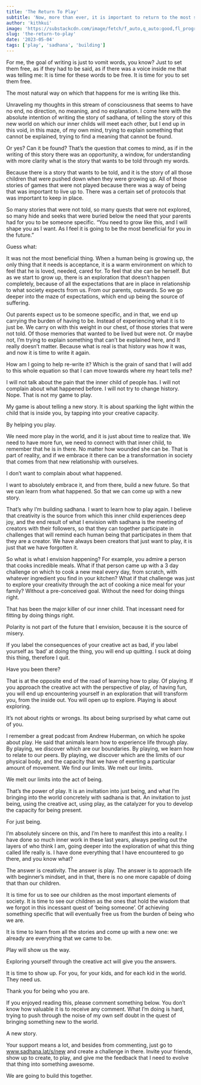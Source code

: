 ```yaml
---
title: 'The Return To Play'
subtitle: 'Now, more than ever, it is important to return to the most simple act that we have done through our life: play. It is time to learn from our children. It is time to just be.'
author: 'kithkui'
image: 'https://substackcdn.com/image/fetch/f_auto,q_auto:good,fl_progressive:steep/https%3A%2F%2Fsubstack-post-media.s3.amazonaws.com%2Fpublic%2Fimages%2F24ce8027-4060-47e0-a650-b1efe2b337a5_1344x896.png'
slug: 'the-return-to-play'
date: '2023-05-04'
tags: ['play', 'sadhana', 'building']
---
```


For me, the goal of writing is just to vomit words, you know? Just to set them free, as if they had to be said, as if there was a voice inside me that was telling me: It is time for these words to be free. It is time for you to set them free.

The most natural way on which that happens for me is writing like this.

Unraveling my thoughts in this stream of consciousness that seems to have no end, no direction, no meaning, and no explanation. I come here with the absolute intention of writing the story of sadhana, of telling the story of this new world on which our inner childs will meet each other, but I end up in this void, in this maze, of my own mind, trying to explain something that cannot be explained, trying to find a meaning that cannot be found.

Or yes? Can it be found? That’s the question that comes to mind, as if in the writing of this story there was an opportunity, a window, for understanding with more clarity what is the story that wants to be told through my words.

Because there is a story that wants to be told, and it is the story of all those children that were pushed down when they were growing up. All of those stories of games that were not played because there was a way of being that was important to live up to. There was a certain set of protocols that was important to keep in place.

So many stories that were not told, so many quests that were not explored, so many hide and seeks that were buried below the need that your parents had for you to be someone specific. “You need to grow like this, and I will shape you as I want. As I feel it is going to be the most beneficial for you in the future.”

Guess what:

It was not the most beneficial thing. When a human being is growing up, the only thing that it needs is acceptance, it is a warm environment on which to feel that he is loved, needed, cared for. To feel that she can be herself. But as we start to grow up, there is an exploration that doesn’t happen completely, because of all the expectations that are in place in relationship to what society expects from us. From our parents, outwards. So we go deeper into the maze of expectations, which end up being the source of suffering.

Out parents expect us to be someone specific, and in that, we end up carrying the burden of having to be. Instead of experiencing what it is to just be. We carry on with this weight in our chest, of those stories that were not told. Of those memories that wanted to be lived but were not. Or maybe not, I’m trying to explain something that can’t be explained here, and It really doesn’t matter. Because what is real is that history was how it was, and now it is time to write it again.

How am I going to help re-write it? Which is the grain of sand that I will add to this whole equation so that I can move towards where my heart tells me?

I will not talk about the pain that the inner child of people has. I will not complain about what happened before. I will not try to change history. Nope. That is not my game to play.

My game is about telling a new story. It is about sparking the light within the child that is inside you, by tapping into your creative capacity.

By helping you play.

We need more play in the world, and it is just about time to realize that. We need to have more fun, we need to connect with that inner child, to remember that he is in there. No matter how wounded she can be. That is part of reality, and if we embrace it there can be a transformation in society that comes from that new relationship with ourselves.

I don’t want to complain about what happened.

I want to absolutely embrace it, and from there, build a new future. So that we can learn from what happened. So that we can come up with a new story.

That’s why I’m building sadhana. I want to learn how to play again. I believe that creativity is the source from which this inner child experiences deep joy, and the end result of what I envision with sadhana is the meeting of creators with their followers, so that they can together participate in challenges that will remind each human being that participates in them that they are a creator. We have always been creators that just want to play, it is just that we have forgotten it.

So what is what I envision happening? For example, you admire a person that cooks incredible meals. What if that person came up with a 3 day challenge on which to cook a new meal every day, from scratch, with whatever ingredient you find in your kitchen? What if that challenge was just to explore your creativity through the act of cooking a nice meal for your family? Without a pre-conceived goal. Without the need for doing things right.

That has been the major killer of our inner child. That incessant need for fitting by doing things right.

Polarity is not part of the future that I envision, because it is the source of misery.

If you label the consequences of your creative act as bad, if you label yourself as ‘bad’ at doing the thing, you will end up quitting. I suck at doing this thing, therefore I quit.

Have you been there?

That is at the opposite end of the road of learning how to play. Of playing. If you approach the creative act with the perspective of play, of having fun, you will end up encountering yourself in an exploration that will transform you, from the inside out. You will open up to explore. Playing is about exploring.

It’s not about rights or wrongs. Its about being surprised by what came out of you.

I remember a great podcast from Andrew Huberman, on which he spoke about play. He said that animals learn how to experience life through play. By playing, we discover which are our boundaries. By playing, we learn how to relate to our peers. By playing, we discover which are the limits of our physical body, and the capacity that we have of exerting a particular amount of movement. We find our limits. We melt our limits.

We melt our limits into the act of being.

That’s the power of play. It is an invitation into just being, and what I’m bringing into the world concretely with sadhana is that. An invitation to just being, using the creative act, using play, as the catalyzer for you to develop the capacity for being present.

For just being.

I’m absolutely sincere on this, and I’m here to manifest this into a reality. I have done so much inner work in these last years, always peeling out the layers of who think I am, going deeper into the exploration of what this thing called life really is. I have done everything that I have encountered to go there, and you know what?

The answer is creativity. The answer is play. The answer is to approach life with beginner’s mindset, and in that, there is no one more capable of doing that than our children.

It is time for us to see our children as the most important elements of society. It is time to see our children as the ones that hold the wisdom that we forgot in this incessant quest of ‘being someone’. Of achieving something specific that will eventually free us from the burden of being who we are.

It is time to learn from all the stories and come up with a new one: we already are everything that we came to be.

Play will show us the way.

Exploring yourself through the creative act will give you the answers.

It is time to show up. For you, for your kids, and for each kid in the world. They need us.

Thank you for being who you are.

If you enjoyed reading this, please comment something below. You don’t know how valuable it is to receive any comment. What I’m doing is hard, trying to push through the noise of my own self doubt in the quest of bringing something new to the world.

A new story.

Your support means a lot, and besides from commenting, just go to www.sadhana.lat/s/new and create a challenge in there. Invite your friends, show up to create, to play, and give me the feedback that I need to evolve that thing into something awesome.

We are going to build this together.
